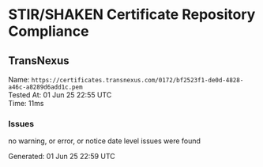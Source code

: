 # STIR/SHAKEN Certificate Repository Compliance

## TransNexus

Name: `https://certificates.transnexus.com/0172/bf2523f1-de0d-4828-a46c-a8289d6add1c.pem`\
Tested At: 01 Jun 25 22:55 UTC\
Time: 11ms

### Issues

no warning, or error, or notice date level issues were found

Generated: 01 Jun 25 22:59 UTC